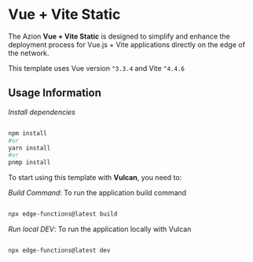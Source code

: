 # Vue + Vite Static

The Azion **Vue + Vite Static** is designed to simplify and enhance the deployment process for Vue.js + Vite applications directly on the edge of the network.

This template uses Vue version `^3.3.4` and Vite `^4.4.6`

## Usage Information

_Install dependencies_

```bash

npm install
#or
yarn install
#or
pnmp install

```

To start using this template with **Vulcan**, you need to:

_Build Command_: To run the application build command

```bash

npx edge-functions@latest build

```

_Run local DEV_: To run the application locally with Vulcan

```bash

npx edge-functions@latest dev

```
